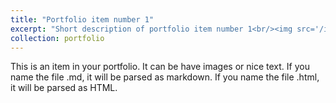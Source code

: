 ```yaml
---
title: "Portfolio item number 1"
excerpt: "Short description of portfolio item number 1<br/><img src='/images/photo-cv.png'>"
collection: portfolio
---
```


This is an item in your portfolio. It can be have images or nice text. If you name the file .md, it will be parsed as markdown. If you name the file .html, it will be parsed as HTML. 
